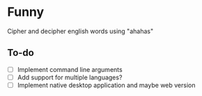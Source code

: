 # Funny
Cipher and decipher english words using "ahahas"

## To-do
- [ ] Implement command line arguments
- [ ] Add support for multiple languages?
- [ ] Implement native desktop application and maybe web version